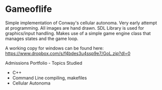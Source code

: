 # Gameoflife
Simple implementation of Conway's cellular autonoma.  Very early attempt at programming.  All images are hand drawn.  SDL Library is used for graphics/input handling.  Makes use of a simple game engine class that manages states and the game loop.

A working copy for windows can be found here: https://www.dropbox.com/s/f4bdes3u4ssp9e7/GoL.zip?dl=0

Admissions Portfolio - Topics Studied
* C++
* Command Line compiling, makefiles
* Cellular Autonoma
